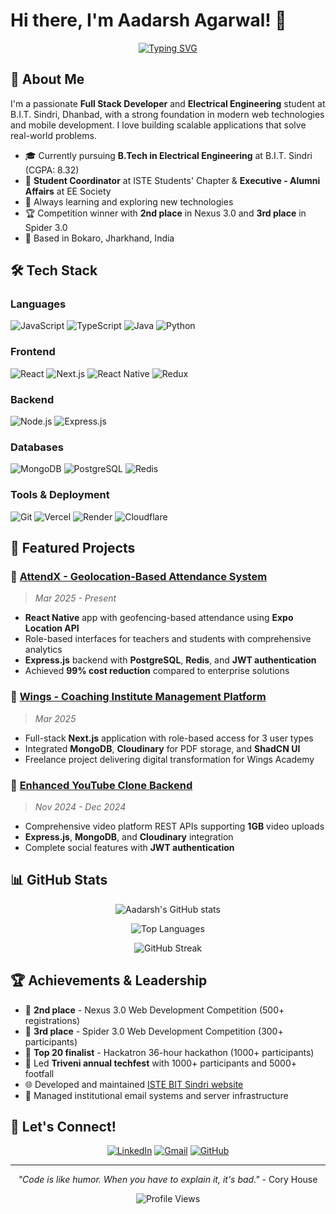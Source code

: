 # Hi there, I'm Aadarsh Agarwal! 👋

<div align="center">
  
[![Typing SVG](https://readme-typing-svg.herokuapp.com?font=Fira+Code&pause=1000&color=2196F3&center=true&vCenter=true&width=435&lines=Full+Stack+Developer;Mobile+App+Developer;Tech+Enthusiast;Problem+Solver)](https://git.io/typing-svg)

</div>

## 🚀 About Me

I'm a passionate **Full Stack Developer** and **Electrical Engineering** student at B.I.T. Sindri, Dhanbad, with a strong foundation in modern web technologies and mobile development. I love building scalable applications that solve real-world problems.

- 🎓 Currently pursuing **B.Tech in Electrical Engineering** at B.I.T. Sindri (CGPA: 8.32)
- 💼 **Student Coordinator** at ISTE Students' Chapter & **Executive - Alumni Affairs** at EE Society
- 🌱 Always learning and exploring new technologies
- 🏆 Competition winner with **2nd place** in Nexus 3.0 and **3rd place** in Spider 3.0
- 📍 Based in Bokaro, Jharkhand, India

## 🛠️ Tech Stack

### Languages
![JavaScript](https://img.shields.io/badge/-JavaScript-F7DF1E?style=flat-square&logo=javascript&logoColor=black)
![TypeScript](https://img.shields.io/badge/-TypeScript-3178C6?style=flat-square&logo=typescript&logoColor=white)
![Java](https://img.shields.io/badge/-Java-007396?style=flat-square&logo=java&logoColor=white)
![Python](https://img.shields.io/badge/-Python-3776AB?style=flat-square&logo=python&logoColor=white)

### Frontend
![React](https://img.shields.io/badge/-React-61DAFB?style=flat-square&logo=react&logoColor=black)
![Next.js](https://img.shields.io/badge/-Next.js-000000?style=flat-square&logo=next.js&logoColor=white)
![React Native](https://img.shields.io/badge/-React%20Native-61DAFB?style=flat-square&logo=react&logoColor=black)
![Redux](https://img.shields.io/badge/-Redux-764ABC?style=flat-square&logo=redux&logoColor=white)

### Backend
![Node.js](https://img.shields.io/badge/-Node.js-339933?style=flat-square&logo=node.js&logoColor=white)
![Express.js](https://img.shields.io/badge/-Express.js-000000?style=flat-square&logo=express&logoColor=white)

### Databases
![MongoDB](https://img.shields.io/badge/-MongoDB-47A248?style=flat-square&logo=mongodb&logoColor=white)
![PostgreSQL](https://img.shields.io/badge/-PostgreSQL-336791?style=flat-square&logo=postgresql&logoColor=white)
![Redis](https://img.shields.io/badge/-Redis-DC382D?style=flat-square&logo=redis&logoColor=white)

### Tools & Deployment
![Git](https://img.shields.io/badge/-Git-F05032?style=flat-square&logo=git&logoColor=white)
![Vercel](https://img.shields.io/badge/-Vercel-000000?style=flat-square&logo=vercel&logoColor=white)
![Render](https://img.shields.io/badge/-Render-46E3B7?style=flat-square&logo=render&logoColor=white)
![Cloudflare](https://img.shields.io/badge/-Cloudflare-F38020?style=flat-square&logo=cloudflare&logoColor=white)

## 🌟 Featured Projects

### 📱 [AttendX - Geolocation-Based Attendance System](https://github.com/aadarshagarwal1/AttendX)
> *Mar 2025 - Present*
- **React Native** app with geofencing-based attendance using **Expo Location API**
- Role-based interfaces for teachers and students with comprehensive analytics
- **Express.js** backend with **PostgreSQL**, **Redis**, and **JWT authentication**
- Achieved **99% cost reduction** compared to enterprise solutions

### 🏫 [Wings - Coaching Institute Management Platform](https://github.com/aadarshagarwal1/wings)
> *Mar 2025*
- Full-stack **Next.js** application with role-based access for 3 user types
- Integrated **MongoDB**, **Cloudinary** for PDF storage, and **ShadCN UI**
- Freelance project delivering digital transformation for Wings Academy

### 🎥 [Enhanced YouTube Clone Backend](https://github.com/aadarshagarwal1/youtube-backend)
> *Nov 2024 - Dec 2024*
- Comprehensive video platform REST APIs supporting **1GB** video uploads
- **Express.js**, **MongoDB**, and **Cloudinary** integration
- Complete social features with **JWT authentication**

## 📊 GitHub Stats

<div align="center">
  
![Aadarsh's GitHub stats](https://github-readme-stats.vercel.app/api?username=aadarshagarwal1&show_icons=true&theme=tokyonight&hide_border=true)

![Top Languages](https://github-readme-stats.vercel.app/api/top-langs/?username=aadarshagarwal1&layout=compact&theme=tokyonight&hide_border=true)

![GitHub Streak](https://github-readme-streak-stats.herokuapp.com/?user=aadarshagarwal1&theme=tokyonight&hide_border=true)

</div>

## 🏆 Achievements & Leadership

- 🥈 **2nd place** - Nexus 3.0 Web Development Competition (500+ registrations)
- 🥉 **3rd place** - Spider 3.0 Web Development Competition (300+ participants)
- 🏅 **Top 20 finalist** - Hackatron 36-hour hackathon (1000+ participants)
- 👥 Led **Triveni annual techfest** with 1000+ participants and 5000+ footfall
- 🌐 Developed and maintained [ISTE BIT Sindri website](https://www.istebits.com)
- 📧 Managed institutional email systems and server infrastructure

## 🤝 Let's Connect!

<div align="center">

[![LinkedIn](https://img.shields.io/badge/-Aadarsh%20Agarwal-0077B5?style=for-the-badge&logo=linkedin&logoColor=white)](https://www.linkedin.com/in/aadarshagarwal/)
[![Gmail](https://img.shields.io/badge/-aadarshsaroon001@gmail.com-D14836?style=for-the-badge&logo=gmail&logoColor=white)](mailto:aadarshsaroon001@gmail.com)
[![GitHub](https://img.shields.io/badge/-aadarshagarwal1-100000?style=for-the-badge&logo=github&logoColor=white)](https://github.com/aadarshagarwal1)

</div>

---

<div align="center">

*"Code is like humor. When you have to explain it, it's bad."* - Cory House

![Profile Views](https://komarev.com/ghpvc/?username=aadarshagarwal1&color=brightgreen&style=flat-square)

</div>